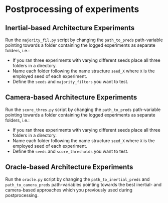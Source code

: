 # Postprocessing of experiments

## Inertial-based Architecture Experiments
Run the `majority_fil.py` script by changing the `path_to_preds` path-variable pointing towards a folder containing the logged experiments as separate folders, i.e.: 
- If you ran three experiments with varying different seeds place all three folders in a directory.
- Name each folder following the name structure `seed_X` where `X` is the employed seed of each experiment.
- Define the `seeds` and `majority_filters` you want to test.

## Camera-based Architecture Experiments
Run the `score_thres.py` script by changing the `path_to_preds` path-variable pointing towards a folder containing the logged experiments as separate folders, i.e.: 
- If you ran three experiments with varying different seeds place all three folders in a directory.
- Name each folder following the name structure `seed_X` where `X` is the employed seed of each experiment.
- Define the `seeds` and `score_thresholds` you want to test.

## Oracle-based Architecture Experiments
Run the `oracle.py` script by changing the `path_to_inertial_preds` and `path_to_camera_preds` path-variables pointing towards the best inertial- and camera-based approaches which you previously used during postprocessing.
